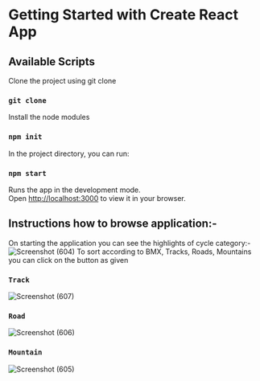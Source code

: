 # Getting Started with Create React App


## Available Scripts

Clone the project using git clone
### `git clone`




Install the node modules
### `npm init`

In the project directory, you can run:
### `npm start`

Runs the app in the development mode.\
Open [http://localhost:3000](http://localhost:3000) to view it in your browser.

## Instructions how to browse application:-

On starting the application you can see the highlights of cycle category:-
![Screenshot (604)](https://user-images.githubusercontent.com/68117560/152975450-c2d4a624-1d38-417a-8d58-514b2da3ad59.png)
To sort according to BMX, Tracks, Roads, Mountains you can click on the button as given

### `Track`

![Screenshot (607)](https://user-images.githubusercontent.com/68117560/152975425-be278c80-9d11-46a8-905c-b32699c93aea.png)

### `Road`
![Screenshot (606)](https://user-images.githubusercontent.com/68117560/152975437-a4b6e058-e878-400b-8bca-c91a88b56b8a.png)

### `Mountain`
![Screenshot (605)](https://user-images.githubusercontent.com/68117560/152975442-78f0e141-5882-44d7-b770-82a019566df7.png)
